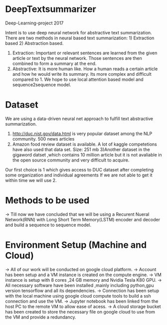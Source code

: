# DeepTextsummarizer
Deep-Learning-project 2017


Intent is to use deep neural network for abstractive text summarization.
There are two methods in neural based text summarization: 1) Extraction based 2) Abstraction based.
1) Extraction: Important or relevant sentences are learned from the given article or text by the neural network. 
  Those sentences are then combined to form a summary at the end.
2) Abstractive: It is more human like. How a human reads a certain article and how he would write its summary.
  Its more complex and difficult compared to 1. We hope to use local attention based model and sequence2sequence model.
  
# Dataset
We are using a data-driven neural net approach to fulfill text abstractive summarization. 
1) http://duc.nist.gov/data.html is very popular dataset among the NLP community. 500 news articles
2) Amazon food review dataset is available. A lot of kaggle competetions have also used that data set. Size: 251 mb
3)Another dataset in the gigaword datset ,which contains 10 million article but it is not avaliable in the open source community and very difficult to acquire.

Our first choice is 1 which gives access to DUC dataset after completing some organization and individual agreements
If we are not able to get it within time we will use 2.

# Methods to be used
-> Till now we have concluded that we will be using a Recurent Nueral Network(RNN) with Long Short Term Memory(LSTM) encoder and decoder and build a sequence to sequence model. 

# Environment Setup (Machine and Cloud)
-> All of our work will be conducted on google cloud platform.
-> Account has been setup and a VM instance is created on the compute engine.
-> VM instance is setup with 8 cores ,24 GB memory and Nvidia Tesla K80 GPU.
-> All necessary software have been installed ,mainly including python,gpu version tensorflow and all its dependencies.
-> Connection has been setup with the local machine using google cloud compute tools to build a ssh connection and use the VM.
-> Jupyter notebook has been linked from the host PC to the remote VM to allow ease of acess.
-> A cloud storage bucket has been created to store the necessary file on google cloud to use from the VM and provide a redundancy.


